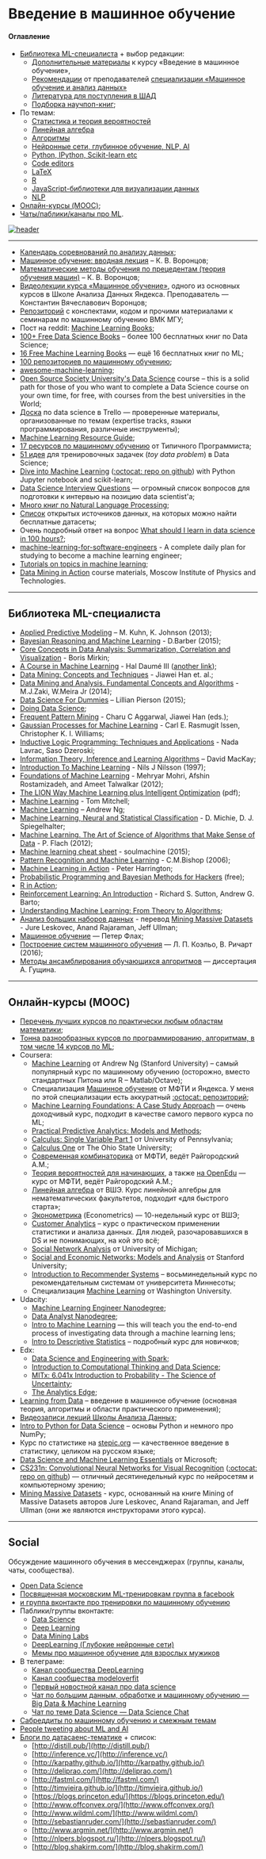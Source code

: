 # Введение в машинное обучение

#### Оглавление

* [Библиотека ML-специалиста](#Библиотека-ml-специалиста) + выбор редакции:
  * [Дополнительные материалы](/extra-course_materials.md) к курсу «Введение в машинное обучение»,
  * [Рекомендации](/spec-recommendations.md) от преподавателей [специализации «Машинное обучение и анализ данных»](https://github.com/demidovakatya/mashinnoye-obucheniye)
  * [Литература для поступления в ШАД](https://gist.github.com/demidovakatya/873e4dd6f1c6652ac842)
  * [Подборка научпоп-книг](https://bookmate.com/bookshelves/Nggk0rBi);
* По темам: 
  * [Статистика и теория вероятностей](/probability-statistics.md)
  * [Линейная алгебра](/linalg.md)
  * [Алгоритмы](/algorithms.md)
  * [Нейронные сети, глубинное обучение, NLP, AI](/neural-nets.md)
  * [Python, IPython, Scikit-learn etc](/python.md)
  * [Code editors](/code-editors.md)
  * [LaTeX](/latex.md)
  * [R](/r.md)
  * [JavaScript-библиотеки для визуализации данных](/js-libraries.md)
  * [NLP](/nlp.md)
* [Онлайн-курсы (MOOC)](#Онлайн-курсы-mooc);
* [Чаты/паблики/каналы про ML](#Social).

[![header](/head.png)](https://www.coursera.org/learn/vvedenie-mashinnoe-obuchenie/)

----------------------------------------------------

* [Календарь соревнований по анализу данных](http://mltrainings.ru/?filter=active);
* [Машинное обучение: вводная лекция](http://www.machinelearning.ru/wiki/images/f/fc/Voron-ML-Intro-slides.pdf) – К. В. Воронцов;
* [Математические методы обучения по прецедентам (теория обучения машин)](http://www.machinelearning.ru/wiki/images/6/6d/Voron-ML-1.pdf) – К. В. Воронцов;
* [Видеолекции курса «Машинное обучение»](https://yandexdataschool.ru/edu-process/courses/machine-learning), одного из основных курсов в Школе Анализа Данных Яндекса. Преподаватель — Константин Вячеславович Воронцов;
* [Репозиторий](https://github.com/esokolov/ml-course-msu) с конспектами, кодом и прочими материалами к семинарам по машинному обучению ВМК МГУ;
* Пост на reddit: [Machine Learning Books](https://www.reddit.com/r/MachineLearning/comments/1jeawf/machine_learning_books/);
* [100+ Free Data Science Books](http://www.learndatasci.com/free-books/) – более 100 бесплатных книг по Data Science;
* [16 Free Machine Learning Books](https://hackerlists.com/free-machine-learning-books/) — ещё 16 бесплатных книг по ML;
* [100 репозиториев по машинному обучению](http://meta-guide.com/software-meta-guide/100-best-github-machine-learning);
* [awesome-machine-learning](https://github.com/josephmisiti/awesome-machine-learning);
* [Open Source Society University's Data Science](https://github.com/open-source-society/data-science) course – this is a solid path for those of you who want to complete a Data Science course on your own time, for free, with courses from the best universities in the World;
* [Доска](https://trello.com/b/rbpEfMld/data-science) по data science в Trello — проверенные материалы, организованные по темам (expertise tracks, языки программирования, различные инструменты);
* [Machine Learning Resource Guide](https://www.dropbox.com/s/z4f9oer4nkyu9tf/MachineLearningResourceGuide.pdf);
* [17 ресурсов по машинному обучению](http://tproger.ru/articles/free-programming-books/#machine-learning) от Типичного Программиста;
* [51 идея](https://www.quora.com/Data-Science/What-are-some-good-toy-problems-in-data-science/answer/Alex-Kamil) для тренировочных задачек (*toy data problem*) в Data Science;
* [Dive into Machine Learning](http://hangtwenty.github.io/dive-into-machine-learning/) ([:octocat: repo on github](https://github.com/hangtwenty/dive-into-machine-learning)) with Python Jupyter notebook and scikit-learn;
* [Data Science Interview Questions](http://www.itshared.org/2015/10/data-science-interview-questions.html) — огромный список вопросов для подготовки к интервью на позицию data scientist'а;
* [Много книг по Natural Language Processing](https://www.dropbox.com/sh/b1c2ulwua9zy574/AACswS1E0IB9LdPDxQ6fexm4a?dl=0);
* [Список](/datasets.md) открытых источников данных, на которых можно найти бесплатные датасеты;
* Очень подробный ответ на вопрос [What should I learn in data science in 100 hours?](https://www.quora.com/What-should-I-learn-in-data-science-in-100-hours/answer/Roman-Trusov);
* [machine-learning-for-software-engineers](https://github.com/ZuzooVn/machine-learning-for-software-engineers) - A complete daily plan for studying to become a machine learning engineer;
* [Tutorials on topics in machine learning](http://homepages.inf.ed.ac.uk/rbf/IAPR/researchers/MLPAGES/mltut.htm);
* [Data Mining in Action](https://github.com/vkantor/MIPT_Data_Mining_In_Action_2016) course materials, Moscow Institute of Physics and Technologies.

----------------------------------------------------

## Библиотека ML-специалиста

* [Applied Predictive Modeling](http://www.springer.com/us/book/9781461468486) – M. Kuhn, K. Johnson (2013);
* [Bayesian Reasoning and Machine Learning](http://web4.cs.ucl.ac.uk/staff/D.Barber/textbook/181115.pdf) - D.Barber (2015);
* [Core Concepts in Data Analysis: Summarization, Correlation and Visualization](http://www.springer.com/us/book/9780857292865) - Boris Mirkin;
* [A Course in Machine Learning](http://www.e-booksdirectory.com/details.php?ebook=9395) - Hal Daumé III ([another link](http://ciml.info));
* [Data Mining: Concepts and Techniques](http://www.sciencedirect.com/science/book/9780123814791) - Jiawei Han et. al.;
* [Data Mining and Analysis. Fundamental Concepts and Algorithms](http://www.cs.rpi.edu/~zaki/PaperDir/DMABOOK.pdf) - M.J.Zaki, W.Meira Jr (2014);
* [Data Science For Dummies](https://www.geekbooks.me/book/view/data-science-for-dummies) – Lillian Pierson (2015);
* [Doing Data Science](http://shop.oreilly.com/product/0636920028529.do);
* [Frequent Pattern Mining](https://mail.google.com/mail/u/1/#inbox/1536859aae027538) - Charu C Aggarwal, Jiawei Han (eds.); 
* [Gaussian Processes for Machine Learning](http://www.e-booksdirectory.com/details.php?ebook=1774) - Carl E. Rasmugit lssen, Christopher K. I. Williams;
* [Inductive Logic Programming: Techniques and Applications](http://www.e-booksdirectory.com/details.php?ebook=1105) - Nada Lavrac, Saso Dzeroski;
* [Information Theory, Inference and Learning Algorithms](http://www.inference.phy.cam.ac.uk/itila/book.html) – David MacKay;
* [Introduction To Machine Learning](http://www.e-booksdirectory.com/details.php?ebook=1117) - Nils J Nilsson (1997);
* [Foundations of Machine Learning](http://www.cs.nyu.edu/~mohri/mlbook/) - Mehryar Mohri, Afshin Rostamizadeh, and Ameet Talwalkar (2012);
* [The LION Way Machine Learning plus Intelligent Optimization](http://1.oito.eu/The-LION-Way-Machine-Learning-plus-Intelligent-Optimization.pdf) (pdf);
* [Machine Learning](http://personal.disco.unimib.it/Vanneschi/McGrawHill_-_Machine_Learning_-Tom_Mitchell.pdf) - Tom Mitchell;
* [Machine Learning](http://www.mlyearning.org/) – Andrew Ng;
* [Machine Learning, Neural and Statistical Classification](http://www.e-booksdirectory.com/details.php?ebook=1118) - D. Michie, D. J. Spiegelhalter;
* [Machine Learning. The Art of Science of Algorithms that Make Sense of Data](http://www.amazon.com/Machine-Learning-Science-Algorithms-Sense/dp/1107422221/) - P. Flach (2012);
* [Machine learning cheat sheet](https://github.com/soulmachine/machine-learning-cheat-sheet/raw/master/machine-learning-cheat-sheet.pdf) - soulmachine (2015);
* [Pattern Recognition and Machine Learning](http://www.amazon.com/Pattern-Recognition-Learning-Information-Statistics/dp/0387310738/) - C.M.Bishop (2006);
* [Machine Learning in Action](https://www.manning.com/books/machine-learning-in-action) - Peter Harrington;
* [Probabilistic Programming and Bayesian Methods for Hackers](http://camdavidsonpilon.github.io/Probabilistic-Programming-and-Bayesian-Methods-for-Hackers/) (free);
* [R in Action](https://www.manning.com/books/r-in-action);
* [Reinforcement Learning: An Introduction](http://www.e-booksdirectory.com/details.php?ebook=1825) - Richard S. Sutton, Andrew G. Barto;
* [Understanding Machine Learning: From Theory to Algorithms](http://www.cs.huji.ac.il/%7Eshais/UnderstandingMachineLearning/copy.html);
* [Анализ больших наборов данных](http://dmkpress.com/catalog/computer/data/978-5-97060-190-7/) - перевод [Mining Massive Datasets](http://www.mmds.org/) - Jure Leskovec, Anand Rajaraman, Jeff Ullman;
* [Машинное обучение](https://www.dropbox.com/s/wkmoxtq0egzcoxc/Flach_P_Machine_Learning_RU.pdf) — Петер Флах;
* [Построение систем машинного обучения](https://vk.com/doc190970339_437111950) — Л. П. Коэльо, В. Ричарт (2016);
* [Методы ансамблирования обучающихся алгоритмов](http://www.machinelearning.ru/wiki/images/5/56/Guschin2015Stacking.pdf) — диссертация А. Гущина.

----------------------------------------------------

## Онлайн-курсы (MOOC)

* [Перечень лучших курсов по практически любым областям математики](https://www.quora.com/What-are-the-best-online-college-level-mathematics-courses);
* [Тонна разнообразных курсов по программированию, алгоритмам, в том числе 14 курсов по ML](https://github.com/prakhar1989/awesome-courses);
* Coursera:
  * [Machine Learning](https://www.coursera.org/learn/machine-learning) от Andrew Ng (Stanford University) – самый популярный курс по машинному обучению (осторожно, вместо стандартных Питона или R – Matlab/Octave);
  * Специализация [Машинное обучение](https://www.coursera.org/specializations/mashinnoye-obucheniye) от МФТИ и Яндекса. У меня по этой специализации есть аккуратный [:octocat: репозиторий](https://github.com/demidovakatya/mashinnoye-obucheniye);
  * [Machine Learning Foundations: A Case Study Approach](https://www.coursera.org/learn/ml-foundations/home/info) — очень доходчивый курс, подходит в качестве самого первого курса по ML;
  * [Practical Predictive Analytics: Models and Methods](https://www.coursera.org/learn/predictive-analytics/);
  * [Calculus: Single Variable Part 1](https://www.coursera.org/learn/single-variable-calculus) от University of Pennsylvania;
  * [Calculus One](https://www.coursera.org/learn/calculus1) от The Ohio State University;
  * [Современная комбинаторика](https://www.coursera.org/learn/modern-combinatorics) от МФТИ, ведёт Райгородский А.М.;
  * [Теория вероятностей для начинающих](https://www.coursera.org/learn/probability-theory-basics/home/info), а также [на OpenEdu](https://openedu.ru/course/mipt/PROBTH/) — курс от МФТИ, ведёт Райгородский А.М.;
  * [Линейная алгебра](https://www.coursera.org/course/linalg) от ВШЭ. Курс линейной алгебры для нематематических факультетов, подходит «для быстрого старта»;
  * [Эконометрика](https://www.coursera.org/learn/ekonometrika/) (Econometrics) — 10-недельный курс от ВШЭ;
  * [Customer Analytics](https://www.coursera.org/learn/wharton-customer-analytics) – курс о практическом применении статистики и анализа данных. Для людей, разочаровавшихся в DS и не понимающих, на кой это всё;
  * [Social Network Analysis](https://www.coursera.org/course/sna) от University of Michigan;
  * [Social and Economic Networks: Models and Analysis](https://www.coursera.org/course/networksonline) от Stanford University;
  * [Introduction to Recommender Systems](https://www.coursera.org/learn/recommender-systems) – восьминедельный курс по рекомендательным системам от университета Миннесоты;
  * Специализация [Machine Learning](https://www.coursera.org/specializations/machine-learning) от Washington University.
* Udacity:
  * [Machine Learning Engineer Nanodegree](https://www.udacity.com/course/machine-learning-engineer-nanodegree--nd009);
  * [Data Analyst Nanodegree](https://www.udacity.com/course/data-analyst-nanodegree--nd002);
  * [Intro to Machine Learning](https://www.udacity.com/courses/ud120) — this will teach you the end-to-end process of investigating data through a machine learning lens;
  * [Intro to Descriptive Statistics](https://www.udacity.com/courses/ud827) – подробный курс для новичков;
* Edx:
  * [Data Science and Engineering with Spark](https://www.edx.org/xseries/data-science-engineering-spark#courses);
  * [Introduction to Computational Thinking and Data Science](https://www.edx.org/course/introduction-computational-thinking-data-mitx-6-00-2x-3);
  * [MITx: 6.041x Introduction to Probability - The Science of Uncertainty](https://www.edx.org/course/introduction-probability-science-mitx-6-041x-1);
  * [The Analytics Edge](https://www.edx.org/course/analytics-edge-mitx-15-071x-2);
* [Learning from Data](https://work.caltech.edu/telecourse.html) – введение в машинное обучение (основная теория, алгоритмы и области практического применения);
* [Видеозаписи лекций Школы Анализа Данных](https://yandexdataschool.ru/edu-process/courses);
* [Intro to Python for Data Science](https://www.datacamp.com/courses/intro-to-python-for-data-science) – основы Python и немного про NumPy;
* Курс по статистике на [stepic.org](http://stepic.org) — качественное введение в статистику, целиком на русском языке;
* [Data Science and Machine Learning Essentials](https://mva.microsoft.com/en-US/training-courses/data-science-and-machine-learning-essentials-14100) от Microsoft;
* [CS231n: Convolutional Neural Networks for Visual Recognition](http://vision.stanford.edu/teaching/cs231n/) ([:octocat: repo on github](https://github.com/cs231n)) — отличный десятинедельный курс по нейросетям и компьютерному зрению;
* [Mining Massive Datasets](https://lagunita.stanford.edu/courses/course-v1:ComputerScience+MMDS+Fall2016/about) - курс, основанный на книге Mining of Massive Datasets авторов Jure Leskovec, Anand Rajaraman, and Jeff Ullman (они же являются инструкторами этого курса).

----------------------------------------------------

## Social

Обсуждение машинного обучения в мессенджерах (группы, каналы, чаты, сообщества).

* [Open Data Science](http://ods.ais)
* [Посвященная московским ML-тренировкам группа в facebook](https://www.facebook.com/groups/1413405125598651/)
* [и группа вконтакте про тренировки по машинному обучению](https://vk.com/mltrainings)
* Паблики/группы вконтакте:
  * [Data Science](https://vk.com/datascience)
  * [Deep Learning](https://vk.com/deeplearning)
  * [Data Mining Labs](https://vk.com/datamininglabs)
  * [DeepLearning (Глубокие нейронные сети)](https://vk.com/deeplearning_ru)
  * [Мемы про машинное обучение для взрослых мужиков](https://vk.com/weirdkerneltricks)
* В телеграме:
  * [Канал сообщества DeepLearning](https://telegram.me/deeplearning_ru)
  * [Канал сообщества modeloverfit](https://telegram.me/modeloverfit)
  * [Первый новостной канал про data science](https://telegram.me/opendatascience)
  * [Чат по большим данным, обработке и машинному обучению — Big Data & Machine Learning](https://telegram.me/bigdata_ru)
  * [Чат по теме Data Science — Data Science Chat](https://telegram.me/datasciencechat)
* [Сабреддиты по машинному обучению и смежным темам](/reddit.md)
* [People tweeting about ML and AI](http://blog.talla.com/2016/02/people-tweeting-about-machine-learning-and-ai/)
* [Блоги по датасаенс-тематике](https://github.com/rushter/data-science-blogs) + список:
  * [http://distill.pub/](http://distill.pub/)
  * [http://inference.vc/](http://inference.vc/)
  * [http://karpathy.github.io/](http://karpathy.github.io/)
  * [http://deliprao.com/](http://deliprao.com/)
  * [http://fastml.com/](http://fastml.com/)
  * [http://timvieira.github.io/](http://timvieira.github.io/)
  * [https://blogs.princeton.edu/](https://blogs.princeton.edu/)
  * [http://www.offconvex.org/](http://www.offconvex.org/)
  * [http://www.wildml.com/](http://www.wildml.com/)
  * [http://sebastianruder.com/](http://sebastianruder.com/)
  * [http://www.argmin.net/](http://www.argmin.net/)
  * [http://nlpers.blogspot.ru/](http://nlpers.blogspot.ru/)
  * [http://blog.shakirm.com/](http://blog.shakirm.com/)

